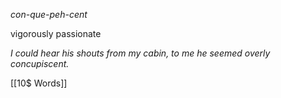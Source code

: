 *con-que-peh-cent*

vigorously passionate

*I could hear his shouts from my cabin, to me he seemed overly concupiscent.*

[[10$ Words]]
